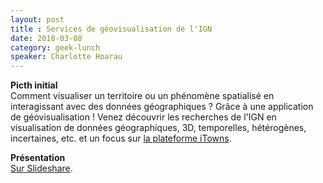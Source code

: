 ```yaml
---
layout: post
title : Services de géovisualisation de l'IGN
date: 2018-03-08
category: geek-lunch
speaker: Charlotte Hoarau
---
```


**Picth initial**  
Comment visualiser un territoire ou un phénomène spatialisé en interagissant avec des données géographiques ? Grâce à une application de géovisualisation ! Venez découvrir les recherches de l'IGN en visualisation de données géographiques, 3D, temporelles, hétérogènes, incertaines, etc. et un focus sur [la plateforme iTowns](http://www.itowns-project.org).

**Présentation**  
[Sur Slideshare](https://www.slideshare.net/CharlotteHoarau/govisualisation-lign-geek-lunch-mtes-8318).
